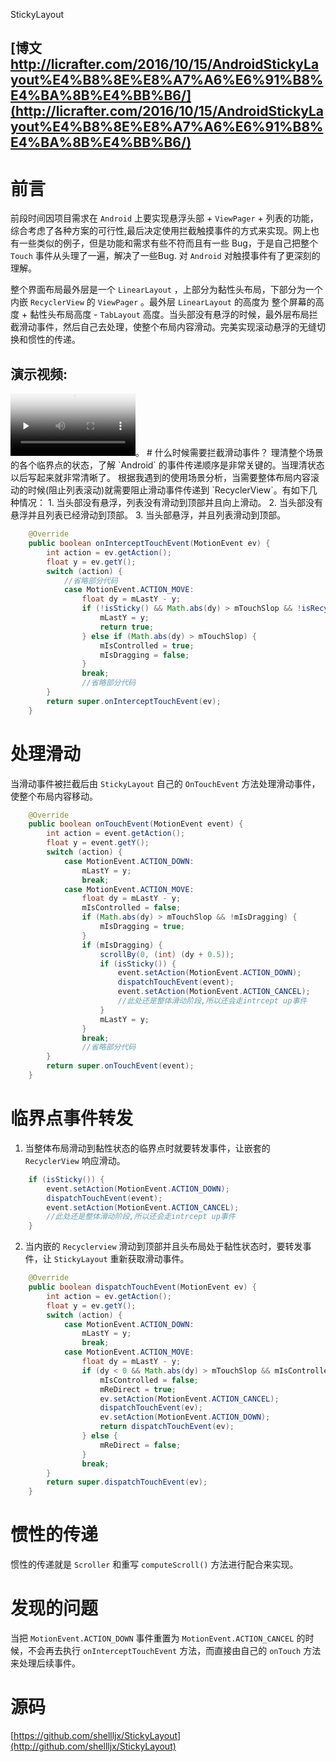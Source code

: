StickyLayout

[博文 http://licrafter.com/2016/10/15/AndroidStickyLayout%E4%B8%8E%E8%A7%A6%E6%91%B8%E4%BA%8B%E4%BB%B6/](http://licrafter.com/2016/10/15/AndroidStickyLayout%E4%B8%8E%E8%A7%A6%E6%91%B8%E4%BA%8B%E4%BB%B6/)
---

# 前言

前段时间因项目需求在  `Android`  上要实现悬浮头部  +  `ViewPager`  +  列表的功能，综合考虑了各种方案的可行性,最后决定使用拦截触摸事件的方式来实现。网上也有一些类似的例子，但是功能和需求有些不符而且有一些  Bug，于是自己把整个  `Touch`  事件从头理了一遍，解决了一些Bug. 对  `Android` 对触摸事件有了更深刻的理解。
<!--more-->

整个界面布局最外层是一个  `LinearLayout`  ，上部分为黏性头布局，下部分为一个内嵌  `RecyclerView`  的  `ViewPager`  。最外层  `LinearLayout`  的高度为  整个屏幕的高度  +  黏性头布局高度  -  `TabLayout`  高度。当头部没有悬浮的时候，最外层布局拦截滑动事件，然后自己去处理，使整个布局内容滑动。完美实现滚动悬浮的无缝切换和惯性的传递。
## 演示视频:

<video width="200px" id="video" controls="" preload="none" poster="http://7vzpfd.com1.z0.glb.clouddn.com/scrolllayout-MainActivity-10152016221531.png">
      <source id="mp4" src="http://7vzpfd.com1.z0.glb.clouddn.com/shamuMMB29Klijx10152016215357.mp4" type="video/mp4">
</video>。
# 什么时候需要拦截滑动事件？
理清整个场景的各个临界点的状态，了解  `Android`  的事件传递顺序是非常关键的。当理清状态以后写起来就非常清晰了。
根据我遇到的使用场景分析，当需要整体布局内容滚动的时候(阻止列表滚动)就需要阻止滑动事件传递到  `RecyclerView`。有如下几种情况：
1. 当头部没有悬浮，列表没有滑动到顶部并且向上滑动。
2. 当头部没有悬浮并且列表已经滑动到顶部。
3. 当头部悬浮，并且列表滑动到顶部。

```java
    @Override
    public boolean onInterceptTouchEvent(MotionEvent ev) {
        int action = ev.getAction();
        float y = ev.getY();
        switch (action) {
            //省略部分代码
            case MotionEvent.ACTION_MOVE:
                float dy = mLastY - y;
                if (!isSticky() && Math.abs(dy) > mTouchSlop && !isRecyclerViewTop(getRecyclerView()) && dy > 0 || !isSticky() && Math.abs(dy) > mTouchSlop && isRecyclerViewTop(getRecyclerView()) || isSticky() && dy < 0 && isRecyclerViewTop(getRecyclerView())) {
                    mLastY = y;
                    return true;
                } else if (Math.abs(dy) > mTouchSlop) {
                    mIsControlled = true;
                    mIsDragging = false;
                }
                break;
                //省略部分代码
        }
        return super.onInterceptTouchEvent(ev);
    }
```
# 处理滑动
当滑动事件被拦截后由  `StickyLayout`  自己的  `OnTouchEvent`  方法处理滑动事件，使整个布局内容移动。
```java
    @Override
    public boolean onTouchEvent(MotionEvent event) {
        int action = event.getAction();
        float y = event.getY();
        switch (action) {
            case MotionEvent.ACTION_DOWN:
                mLastY = y;
                break;
            case MotionEvent.ACTION_MOVE:
                float dy = mLastY - y;
                mIsControlled = false;
                if (Math.abs(dy) > mTouchSlop && !mIsDragging) {
                    mIsDragging = true;
                }
                if (mIsDragging) {
                    scrollBy(0, (int) (dy + 0.5));
                    if (isSticky()) {
                        event.setAction(MotionEvent.ACTION_DOWN);
                        dispatchTouchEvent(event);
                        event.setAction(MotionEvent.ACTION_CANCEL);
                        //此处还是整体滑动阶段,所以还会走intrcept up事件
                    }
                    mLastY = y;
                }
                break;
                //省略部分代码
        }
        return super.onTouchEvent(event);
    }
```
# 临界点事件转发
1. 当整体布局滑动到黏性状态的临界点时就要转发事件，让嵌套的  `RecyclerView`  响应滑动。
```java
    if (isSticky()) {
        event.setAction(MotionEvent.ACTION_DOWN);
        dispatchTouchEvent(event);
        event.setAction(MotionEvent.ACTION_CANCEL);
        //此处还是整体滑动阶段,所以还会走intrcept up事件
    }
```
2. 当内嵌的  `Recyclerview`  滑动到顶部并且头布局处于黏性状态时，要转发事件，让  `StickyLayout`  重新获取滑动事件。
```java
    @Override
    public boolean dispatchTouchEvent(MotionEvent ev) {
        int action = ev.getAction();
        float y = ev.getY();
        switch (action) {
            case MotionEvent.ACTION_DOWN:
                mLastY = y;
                break;
            case MotionEvent.ACTION_MOVE:
                float dy = mLastY - y;
                if (dy < 0 && Math.abs(dy) > mTouchSlop && mIsControlled && isRecyclerViewTop(getRecyclerView())) {
                    mIsControlled = false;
                    mReDirect = true;
                    ev.setAction(MotionEvent.ACTION_CANCEL);
                    dispatchTouchEvent(ev);
                    ev.setAction(MotionEvent.ACTION_DOWN);
                    return dispatchTouchEvent(ev);
                } else {
                    mReDirect = false;
                }
                break;
        }
        return super.dispatchTouchEvent(ev);
    }
```
# 惯性的传递
惯性的传递就是  `Scroller`  和重写  `computeScroll()`  方法进行配合来实现。

# 发现的问题
当把  `MotionEvent.ACTION_DOWN`  事件重置为  `MotionEvent.ACTION_CANCEL`  的时候，不会再去执行  `onInterceptTouchEvent`  方法，而直接由自己的  `onTouch`  方法来处理后续事件。

# 源码
[https://github.com/shellljx/StickyLayout](http://github.com/shellljx/StickyLayout)


